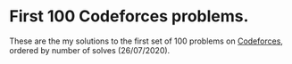 # First 100 Codeforces problems.

These are the my solutions to the first set of 100 problems on [Codeforces](https://codeforces.com/), ordered by number of solves (26/07/2020).
